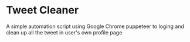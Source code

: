 # Tweet Cleaner

A simple automation script using Google Chrome puppeteer to loging and clean up all the tweet in user's own profile page
